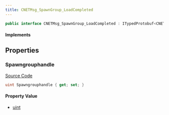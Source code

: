 ```yaml
---
title: CNETMsg_SpawnGroup_LoadCompleted
---
```


```csharp
public interface CNETMsg_SpawnGroup_LoadCompleted : ITypedProtobuf<CNETMsg_SpawnGroup_LoadCompleted>, INativeHandle, INetMessage<CNETMsg_SpawnGroup_LoadCompleted>, IDisposable
```

#### Implements

## Properties

### Spawngrouphandle

[Source Code](https://github.com/swiftly-solution/swiftlys2/blob/main/managed/src/SwiftlyS2.Generated/Protobufs/Interfaces/CNETMsg_SpawnGroup_LoadCompleted.cs#L18)

```csharp
uint Spawngrouphandle { get; set; }
```

#### Property Value

- [uint](https://learn.microsoft.com/dotnet/api/system.uint32)


